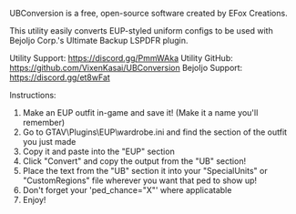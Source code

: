 UBConversion is a free, open-source software created by EFox Creations.

This utility easily converts EUP-styled uniform configs to be used with 
BejoIjo Corp.'s Ultimate Backup LSPDFR plugin.

Utility Support: https://discord.gg/PmmWAka
Utility GitHub: https://github.com/VixenKasai/UBConversion
BejoIjo Support: https://discord.gg/et8wFat

Instructions:
1) Make an EUP outfit in-game and save it! (Make it a name you'll remember)
2) Go to GTAV\Plugins\EUP\wardrobe.ini and find the section of the outfit you just made
3) Copy it and paste into the "EUP" section
4) Click "Convert" and copy the output from the "UB" section!
5) Place the text from the "UB" section it into your "SpecialUnits" or "CustomRegions" file wherever you want that ped to show up!
6) Don't forget your 'ped_chance="X"' where applicatable
7) Enjoy!
